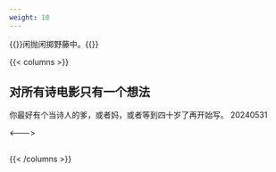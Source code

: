 ```yaml
---
weight: 10
---
```


{{<card>}}闲抛闲掷野藤中。{{</card>}}



{{< columns >}}
## 对所有诗电影只有一个想法

你最好有个当诗人的爹，或者妈，或者等到四十岁了再开始写。
20240531

<--->

##



{{< /columns >}}
